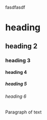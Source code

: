 fasdfasdf

# heading

## heading 2

### heading 3

#### heading 4

##### heading 5

###### heading 6

Paragraph of text

